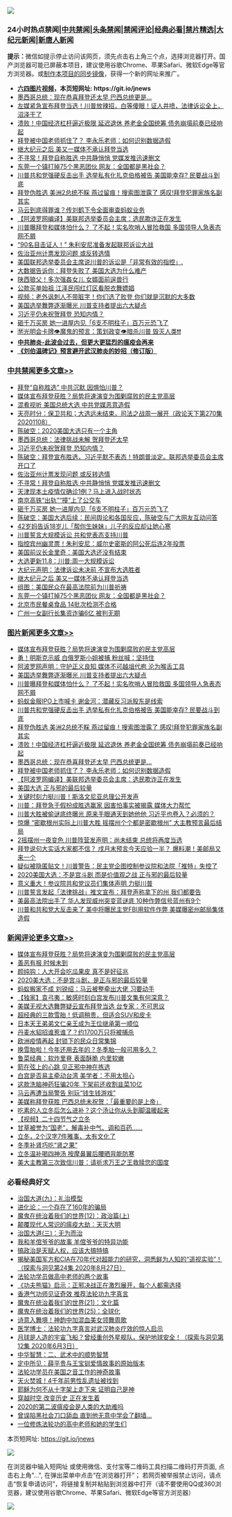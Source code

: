 ![](https://raw.githubusercontent.com/fqnews/bnews/master/64photo/fqnews-qr.jpg)

<div id="tt">
<h3>24小时热点禁闻|<a href="#%E4%B8%AD%E5%85%B1%E7%A6%81%E9%97%BB%E6%9B%B4%E5%A4%9A%E6%96%87%E7%AB%A0">中共禁闻</a>|<a href="#%E5%9B%BE%E7%89%87%E6%96%B0%E9%97%BB%E6%9B%B4%E5%A4%9A%E6%96%87%E7%AB%A0">头条禁闻</a>|<a href="#%E6%96%B0%E9%97%BB%E8%AF%84%E8%AE%BA%E6%9B%B4%E5%A4%9A%E6%96%87%E7%AB%A0">禁闻评论|<a href="#%E5%BF%85%E7%9C%8B%E7%BB%8F%E5%85%B8%E5%A5%BD%E6%96%87">经典必看|<a href="/video.md#%E7%A6%81%E7%89%87%E7%B2%BE%E9%80%89">禁片精选</a>|<a href="https://github.com/fqnews/djy/blob/master/gb/nf1351518.md#1">大纪元新闻</a>|<a href="https://github.com/fqnews/ntdtv/blob/master/gb/prog204.md#1">新唐人新闻</a></h3>
<div><b>提示：</b>微信如提示停止访问该网页，须先点击右上角三个点，选择浏览器打开。国产浏览器可能已屏蔽本项目，建议使用谷歌Chrome、苹果Safari、微软Edge等官方浏览器。或<a href="https://github.com/fqnews/bnews/blob/master/%E5%88%B6%E4%BD%9Cgit%E7%A6%81%E9%97%BB%E9%95%9C%E5%83%8F.md">制作本项目的同步镜像</a>，获得一个新的网址来推广。</div>
<ul>
<li><b><a href="http://d1.bdrive.tk/64.mp4" target="_blank">六四图片视频</a>，本页短网址: https://git.io/jnews</b></li>
<li><a href="/topimagenews/20201108/1427825.md">墨西哥总统：现在恭喜拜登还太早 巴西总统更是...</a></li>
<li><a href="/bannedvideo/20201108/1427782.md">左媒紧急宣布拜登当选！川普放辣招，白等傻眼！证人井喷，法律诉讼全上，沼泽干了</a></li>
<li><a href="/topimagenews/20201108/1427887.md">溃败！中国经济杠杆逼近极限 延迟退休 养老金全国统筹 债务崩塌前奏已经响起</a></li>
<li><a href="/topimagenews/20201108/1427798.md">拜登被中国老师抓住了？ 李永乐老师：如何识别数据造假</a></li>
<li><a href="/cbnews/20201108/1427913.md">继大纪元之后 美又一媒体不承认拜登当选</a></li>
<li><a href="/cbnews/20201109/1428034.md">不寻常！拜登自称胜选 中共静悄悄 党媒发推迅速删文</a></li>
<li><a href="/cbnews/20201108/1427833.md">东莞一个镇打掉75个黑恶团伙 网友：全国都是黑社会？</a></li>
<li><a href="/topimagenews/20201109/1427979.md">川普共和党强硬反击出手 选举私有化扎克伯格被告 美国能幸存? 民要战斗到底</a></li>
<li><a href="/topimagenews/20201108/1427900.md">拜登伪胜选 美洲2总统不睬 燕过留痕！搜索图泄露了 感叹!拜登犯罪家族名副其实</a></li>
<li><a href="/finance/20201109/1428035.md">马云到底得罪谁？传刘鹤下令全面审查蚂蚁业务</a></li>
<li><a href="/topimagenews/20201108/1427794.md">【阿波罗网编译】美联邦选举委员会主席：选民欺诈正在发生</a></li>
<li><a href="/topimagenews/20201109/1428002.md">川普曝拜登和媒体怕什么？ 了不起！实名吹哨人冒险救国 多国领导人急表态 网不屑</a></li>
<li><a href="/cnnews/20201108/1427814.md">“90名目击证人！” 朱利安尼准备发起联邦诉讼大战</a></li>
<li><a href="/cbnews/20201109/1428040.md">佐治亚州计票发现问题 或反转选情</a></li>
<li><a href="/taiwannews/20201108/1427874.md">美国联邦选举委员会主席说川普的诉讼是「非常有效的指控」.</a></li>
<li><a href="/ssgc/20201108/1427866.md">大数据告诉你：拜登失败了  美国大选为什么难产</a></li>
<li><a href="/cnnews/20201109/1428050.md">陕西狼父！多次强姦女儿 女婿面前逞兽行</a></li>
<li><a href="/lifebaike/20201108/1427828.md">公款买单始祖 江泽民闯红灯区看脱衣舞嫖娼</a></li>
<li><a href="/cnnews/20201108/1427815.md">视频：老外讽刺人不带脏字！你们选了败登 你们就是沉默的大多数</a></li>
<li><a href="/topimagenews/20201109/1428008.md">美国选举舞弊逐渐曝光 川普支持者提出六大疑点</a></li>
<li><a href="/cbnews/20201109/1428026.md">习近平仍未祝贺拜登 恐知内情？</a></li>
<li><a href="/cbnews/20201109/1428009.md">砸千万买房 她一进屋内见「6支不明柱子」百万元恐飞了</a></li>
<li><a href="/bannedvideo/20201108/1427872.md">🈲光明会卡牌👁️魔鬼的预言：策划政变👁️暗杀川普 毁灭人类❗❗</a></li>
<li><b><a href="/comments/20200211/1275071.md" target="_blank">中共肺炎-此波会过去，但更大更猛烈的瘟疫会再来</a></b></li>
<li><b><a href="/comments/20200207/1272816.md" target="_blank">《刘伯温碑记》预言避开武汉肺炎的妙招（修订版）</a></b></li>
</ul>
</div>

<div class="catlist">
<h3><a href="/cbnews/" target="_blank">中共禁闻</a><span><a href="/cbnews/" target="_blank" rel="nofollow">更多文章>></a></span></h3>
<ul>
<li><a href="/cbnews/20201109/1428173.md" target="_blank">拜登“自称胜选” 中共沉默 因惧怕川普？</a></li>
<li><a href="/comments/20201109/1428146.md" target="_blank">媒体宣布拜登获胜？局势将速演变为围剿腐败的民主党高层</a></li>
<li><a href="/cbnews/20201109/1428128.md" target="_blank">混肴视听 美国总统大选 中共党媒恶意造假</a></li>
<li><a href="/cbnews/20201109/1428126.md" target="_blank">天亮时分：保卫共和；大选远未结束，司法之战周一展开（政论天下第270集 20201108）</a></li>
<li><a href="/cbnews/20201109/1428092.md" target="_blank">陈破空：2020美国大选只有一个主角</a></li>
<li><a href="/cbnews/20201109/1428024.md" target="_blank">墨西哥总统：法律挑战未解 贺拜登还太早</a></li>
<li><a href="/cbnews/20201109/1428026.md" target="_blank">习近平仍未祝贺拜登 恐知内情？</a></li>
<li><a href="/cbnews/20201109/1428041.md" target="_blank">陈破空：拜登宣布胜选，习近平默不表态！特朗普淡定。联邦选举委员会主席开口了</a></li>
<li><a href="/cbnews/20201109/1428040.md" target="_blank">佐治亚州计票发现问题 或反转选情</a></li>
<li><a href="/cbnews/20201109/1428034.md" target="_blank">不寻常！拜登自称胜选 中共静悄悄 党媒发推迅速删文</a></li>
<li><a href="/cbnews/20201109/1428033.md" target="_blank">天津现本土疫情仅确诊1例？马上进入战时状态</a></li>
<li><a href="/cbnews/20201109/1428032.md" target="_blank">南京高铁“出轨”“撞”上了公交车</a></li>
<li><a href="/cbnews/20201109/1428009.md" target="_blank">砸千万买房 她一进屋内见「6支不明柱子」百万元恐飞了</a></li>
<li><a href="/cbnews/20201109/1428007.md" target="_blank">陈破空：美国大选后续：民间舆论和各国反应，陈破空与广大网友互动问答</a></li>
<li><a href="/cbnews/20201109/1428003.md" target="_blank">42岁妈告诉18岁儿「帮你生妹妹」儿子的反应却让她心寒</a></li>
<li><a href="/cbnews/20201109/1427996.md" target="_blank">川普誓言大规模诉讼 共和党表态支持川普</a></li>
<li><a href="/cbnews/20201109/1427980.md" target="_blank">指控宾州幽灵票！朱利安尼：威尔史密斯的阿公死后连2年投票</a></li>
<li><a href="/cbnews/20201109/1427977.md" target="_blank">美国前议长金里奇：美国大选还没有结束</a></li>
<li><a href="/cbnews/20201108/1427930.md" target="_blank">大选更新11.8：川普:周一大规模诉讼</a></li>
<li><a href="/cbnews/20201108/1427929.md" target="_blank">大纪元声明：法律诉讼未决前 不宣布大选胜者</a></li>
<li><a href="/cbnews/20201108/1427913.md" target="_blank">继大纪元之后 美又一媒体不承认拜登当选</a></li>
<li><a href="/cbnews/20201108/1427896.md" target="_blank">组图：美国民众在最高法院前为川普祈祷</a></li>
<li><a href="/cbnews/20201108/1427833.md" target="_blank">东莞一个镇打掉75个黑恶团伙 网友：全国都是黑社会？</a></li>
<li><a href="/cbnews/20201108/1427832.md" target="_blank">北京市民餐桌食品 14批次检测不合格</a></li>
<li><a href="/cbnews/20201108/1427831.md" target="_blank">广州一女副行长集资诈骗6亿 被判无期</a></li>

</ul>
</div>
<div class="catlist">
<h3><a href="/topimagenews/" target="_blank">图片新闻</a><span><a href="/topimagenews/" target="_blank" rel="nofollow">更多文章>></a></span></h3>
<ul>
<li><a href="/comments/20201109/1428146.md" target="_blank">媒体宣布拜登获胜？局势将速演变为围剿腐败的民主党高层</a></li>
<li><a href="/topimagenews/20201109/1428149.md" target="_blank">勇！明斯克示威 白俄罗斯小姐被捕 粉丝喊：坚持住</a></li>
<li><a href="/topimagenews/20201109/1428099.md" target="_blank">阿波罗网声明：守护正义良知 媒体不可越俎代庖 沦为喉舌工具</a></li>
<li><a href="/topimagenews/20201109/1428008.md" target="_blank">美国选举舞弊逐渐曝光 川普支持者提出六大疑点</a></li>
<li><a href="/topimagenews/20201109/1428002.md" target="_blank">川普曝拜登和媒体怕什么？ 了不起！实名吹哨人冒险救国 多国领导人急表态 网不屑</a></li>
<li><a href="/topimagenews/20201109/1428001.md" target="_blank">蚂蚁金服IPO上市喊卡 谢金河：潜藏反习派股东是线索</a></li>
<li><a href="/topimagenews/20201109/1427979.md" target="_blank">川普共和党强硬反击出手 选举私有化扎克伯格被告 美国能幸存? 民要战斗到底</a></li>
<li><a href="/topimagenews/20201108/1427900.md" target="_blank">拜登伪胜选 美洲2总统不睬 燕过留痕！搜索图泄露了 感叹!拜登犯罪家族名副其实</a></li>
<li><a href="/topimagenews/20201108/1427887.md" target="_blank">溃败！中国经济杠杆逼近极限 延迟退休 养老金全国统筹 债务崩塌前奏已经响起</a></li>
<li><a href="/topimagenews/20201108/1427825.md" target="_blank">墨西哥总统：现在恭喜拜登还太早 巴西总统更是&#8230;</a></li>
<li><a href="/topimagenews/20201108/1427798.md" target="_blank">拜登被中国老师抓住了？ 李永乐老师：如何识别数据造假</a></li>
<li><a href="/topimagenews/20201108/1427794.md" target="_blank">【阿波罗网编译】美联邦选举委员会主席：选民欺诈正在发生</a></li>
<li><a href="/topimagenews/20201108/1427716.md" target="_blank">美国大选 正与邪的最后较量</a></li>
<li><a href="/topimagenews/20201108/1427654.md" target="_blank">关键时刻力挺川普！斯洛文尼亚总理公开发声</a></li>
<li><a href="/topimagenews/20201108/1427570.md" target="_blank">川普：拜登急于假扮成胜选赢家 因害怕事实被揭露 媒体大力帮忙</a></li>
<li><a href="/topimagenews/20201108/1427556.md" target="_blank">川普大胜被偷谜底终曝光 原来手眼通天到她他他 习近平也卷入？必须的？</a></li>
<li><a href="/topimagenews/20201108/1427517.md" target="_blank">惊爆 “密歇根州实际上川普大胜 摇摆州个个都是密歇根州” 大主教预言最后结局</a></li>
<li><a href="/topimagenews/20201107/1427050.md" target="_blank">2摇摆州一夜变色 川普阵营发声明：尚未结束 总统将再度当选</a></li>
<li><a href="/topimagenews/20201107/1427028.md" target="_blank">拜登说句大实话大家都不信？ 戌月末预言今天应验一半？ 爆料潮！美邮局又来一个</a></li>
<li><a href="/topimagenews/20201107/1427027.md" target="_blank">疑似被隐匿贴文！川普警告：民主党企图控制参议院和法院「推特」失控了</a></li>
<li><a href="/topimagenews/20201106/1426787.md" target="_blank">2020美国大选：不是宫斗剧 而是价值观之战 正与邪的最后较量</a></li>
<li><a href="/topimagenews/20201106/1426741.md" target="_blank">意义重大！参议院共和党议员们集体声明 力挺川普</a></li>
<li><a href="/topimagenews/20201106/1426575.md" target="_blank">川普誓言发起「法律挑战」推文宣布：拜登声称拿下的州 我们都要告</a></li>
<li><a href="/topimagenews/20201106/1426512.md" target="_blank">美最高法院出手了 华人发现威州突变蓝谜底 10种作弊信号蓝州有9个</a></li>
<li><a href="/topimagenews/20201106/1426479.md" target="_blank">川普和共和党大反击来了 美中将曝民主党FBI用软件作弊 美媒曝密州邮局集体造假</a></li>

</ul>
</div>
<div class="catlist">
<h3><a href="/comments/" target="_blank">新闻评论</a><span><a href="/comments/" target="_blank" rel="nofollow">更多文章>></a></span></h3>
<ul>
<li><a href="/comments/20201109/1428146.md" target="_blank">媒体宣布拜登获胜？局势将速演变为围剿腐败的民主党高层</a></li>
<li><a href="/comments/20201109/1428140.md" target="_blank">善恶有报 时候未到</a></li>
<li><a href="/comments/20201109/1428139.md" target="_blank">颜纯钩：人大开会吃瓜果皮 真不是好征兆</a></li>
<li><a href="/comments/20201109/1428127.md" target="_blank">2020美大选：不是宫斗剧，是正与邪的最后较量</a></li>
<li><a href="/comments/20201109/1428109.md" target="_blank">蚂蚁搬家不成 刘锐绍：马云被整牵出大佬 习要动手</a></li>
<li><a href="/comments/20201109/1428108.md" target="_blank">【独家】袁弓夷：敏感时刻白宫发布川普文集有何深意？</a></li>
<li><a href="/comments/20201109/1428107.md" target="_blank">美媒无视大选舞弊疑云宣布拜登当选 台专家：不可思议</a></li>
<li><a href="/comments/20201109/1428090.md" target="_blank">超经典的三款雪胎！低调稍贵，但适合SUV和皮卡</a></li>
<li><a href="/comments/20201109/1428079.md" target="_blank">日本天王弟弟文仁亲王成为王位继承第一顺位</a></li>
<li><a href="/comments/20201109/1428021.md" target="_blank">丹麦水貂招谁惹谁了？约1700万只将被捕杀</a></li>
<li><a href="/comments/20201109/1427992.md" target="_blank">欧洲疫情再起 封锁下的民众日常集锦</a></li>
<li><a href="/comments/20201109/1427991.md" target="_blank">换雪胎啦！今年还用去年的？冬季胎一般可用多久？</a></li>
<li><a href="/comments/20201108/1427967.md" target="_blank">鲁菜经典：软炸里脊 表面酥脆 内里软嫩</a></li>
<li><a href="/comments/20201108/1427949.md" target="_blank">箭在弦上的心跳 见正邪中神在拣选</a></li>
<li><a href="/comments/20201108/1427906.md" target="_blank">白宫是否易主牵动台湾 美学者：不用太担心</a></li>
<li><a href="/comments/20201108/1427903.md" target="_blank">这款洗脑神药狂骗20年 下架前还收割韭菜10亿</a></li>
<li><a href="/comments/20201108/1427873.md" target="_blank">马云再遭当局警告 别玩“钱生钱游戏”</a></li>
<li><a href="/comments/20201108/1427867.md" target="_blank">美媒称拜登获胜 巴西总统未祝贺：「最重要的是上帝」</a></li>
<li><a href="/comments/20201108/1427844.md" target="_blank">吃素的人立冬后怎么进补？这个汤让你从头到脚温暖起来</a></li>
<li><a href="/comments/20201108/1427821.md" target="_blank">【视频】二十四节气之立冬</a></li>
<li><a href="/comments/20201108/1427820.md" target="_blank">甘草被誉为“国老”，解毒补中气、调和百药&#8230;&#8230;</a></li>
<li><a href="/comments/20201108/1427819.md" target="_blank">立冬，2个汉字7件雅事，太有文化了</a></li>
<li><a href="/comments/20201108/1427818.md" target="_blank">冬季补肾巧吃“肾之果”</a></li>
<li><a href="/comments/20201108/1427816.md" target="_blank">立冬温补喝四神汤 按摩鼻翼后腰晒背能防寒</a></li>
<li><a href="/comments/20201108/1427778.md" target="_blank">美大主教第三次致信川普：请祈求万王之王救赎您的国度</a></li>

</ul>
</div>

<div class="catlist">
<h3>必看经典好文</h3>
<ul>
<li><a href="/cbnews/20180315/914943.md" target="_blank">治国大道(九)：礼治模型</a></li>
<li><a href="/comments/20200907/1392278.md" target="_blank">进化论：一个存在了160年的骗局</a></li>
<li><a href="/topimagenews/20180601/951286.md" target="_blank">魔鬼在统治着我们的世界(12)：政治篇(上)</a></li>
<li><a href="/comments/20200619/783185.md" target="_blank">颠覆现代人常识的瘟疫大劫：天灭大明</a></li>
<li><a href="/cbnews/20180309/912114.md" target="_blank">治国大道(三)：无为而治</a></li>
<li><a href="/tculture/20200917/1398046.md" target="_blank">我和羊倌爷爷的故事 羊倌爷爷的特异功能</a></li>
<li><a href="/comments/20200814/1379994.md" target="_blank">搞政治是天赋人权，应该大搞特搞</a></li>
<li><a href="/cbnews/20200828/1386804.md" target="_blank">揭秘美国军方和CIA在70年代对超能力的研究，洞悉鲜为人知的“遥视实验”！（探索与洞见第24集 2020年8月27日）</a></li>
<li><a href="/comments/20200629/1352533.md" target="_blank">法轮功学员做高中老师的两个故事</a></li>
<li><a href="/comments/20200308/1290182.md" target="_blank">《功夫熊猫》启示：正邪决战正在激烈展开，每个人都需选择</a></li>
<li><a href="/comments/20200517/1330064.md" target="_blank">香港气功师见证奇效 推荐法轮功九字真言</a></li>
<li><a href="/comments/20180802/980476.md" target="_blank">魔鬼在统治着我们的世界(21)：文化篇</a></li>
<li><a href="/comments/20181017/1014654.md" target="_blank">魔鬼在统治着我们的世界(25)：全球化</a></li>
<li><a href="/topimagenews/20170208/656009.md" target="_blank">诗意入舞境！神韵中加混血美女领舞周歌</a></li>
<li><a href="/comments/20200820/1382989.md" target="_blank">医学博士：法轮功九字真言对武汉肺炎疗效的惊人启示</a></li>
<li><a href="/comments/20200712/1359456.md" target="_blank">月球是人造的宇宙飞船？曾经重创外星舰队，保护地球安全！（探索与洞见第12集 2020年6月3日）</a></li>
<li><a href="/comments/20200605/783249.md" target="_blank">中华智慧：二、武术中的顺势智慧</a></li>
<li><a href="/comments/20200616/1345658.md" target="_blank">定中所见：薛平贵与王宝钏爱情故事的原始版本</a></li>
<li><a href="/comments/20200511/1326751.md" target="_blank">法轮功学员在美国之音工作的神奇故事</a></li>
<li><a href="/ccpdope/20181219/1049286.md" target="_blank">天火焚城！4千年前男性乱遗址被找到</a></li>
<li><a href="/ccpdope/20190803/1168965.md" target="_blank">耶稣为何不从十字架上走下来 证明自己是神</a></li>
<li><a href="/comments/20200626/1259925.md" target="_blank">穿越时空 改变历史 正在发生着</a></li>
<li><a href="/comments/20200712/1359432.md" target="_blank">2020的第二波瘟疫会是人类的大劫难吗</a></li>
<li><a href="/topimagenews/20200928/1404412.md" target="_blank">曾误陷黑社会刀口舔血 直到他无意中学会了翻墙&#8230;</a></li>
<li><a href="/cbnews/20200702/1354550.md" target="_blank">一位修炼法轮功的高中老师和她的学生们</a></li>

</ul>
</div>

本页短网址: https://git.io/jnews

![](https://raw.githubusercontent.com/fqnews/bnews/master/64photo/fqnews-qr.jpg)

在浏览器中输入短网址 或使用微信、支付宝等二维码工具扫描二维码打开页面, 点击右上角"...", 在弹出菜单中点击“在浏览器打开”； 若网页被举报禁止访问，请点击“恢复申请访问”，将链接复制并粘贴到浏览器中打开（请不要使用QQ或360浏览器，建议使用谷歌Chrome、苹果Safari、微软Edge等官方浏览器）

![](https://raw.githubusercontent.com/fqnews/bnews/master/64photo/wx.jpg)